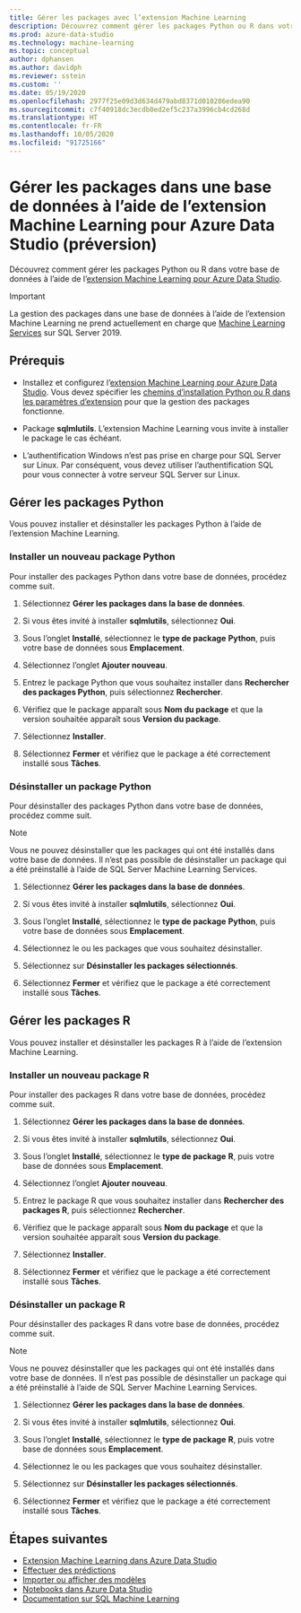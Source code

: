 ```yaml
---
title: Gérer les packages avec l’extension Machine Learning
description: Découvrez comment gérer les packages Python ou R dans votre base de données à l’aide de l’extension Machine Learning pour Azure Data Studio.
ms.prod: azure-data-studio
ms.technology: machine-learning
ms.topic: conceptual
author: dphansen
ms.author: davidph
ms.reviewer: sstein
ms.custom: ''
ms.date: 05/19/2020
ms.openlocfilehash: 2977f25e09d3d634d479abd8371d010206edea90
ms.sourcegitcommit: c7f40918dc3ecdb0ed2ef5c237a3996cb4cd268d
ms.translationtype: HT
ms.contentlocale: fr-FR
ms.lasthandoff: 10/05/2020
ms.locfileid: "91725166"
---
```

# <a name="manage-packages-in-database-with-machine-learning-extension-for-azure-data-studio-preview"></a>Gérer les packages dans une base de données à l’aide de l’extension Machine Learning pour Azure Data Studio (préversion)

Découvrez comment gérer les packages Python ou R dans votre base de données à l’aide de l’[extension Machine Learning pour Azure Data Studio](machine-learning-extension.md).

> [!IMPORTANT]
> La gestion des packages dans une base de données à l’aide de l’extension Machine Learning ne prend actuellement en charge que [Machine Learning Services](../../machine-learning/sql-server-machine-learning-services.md) sur SQL Server 2019.

## <a name="prerequisites"></a>Prérequis

- Installez et configurez l’[extension Machine Learning pour Azure Data Studio](machine-learning-extension.md). Vous devez spécifier les [chemins d’installation Python ou R dans les paramètres d’extension](machine-learning-extension.md#settings) pour que la gestion des packages fonctionne.

- Package **sqlmlutils**. L’extension Machine Learning vous invite à installer le package le cas échéant.

- L’authentification Windows n’est pas prise en charge pour SQL Server sur Linux. Par conséquent, vous devez utiliser l’authentification SQL pour vous connecter à votre serveur SQL Server sur Linux.

## <a name="manage-python-packages"></a>Gérer les packages Python

Vous pouvez installer et désinstaller les packages Python à l’aide de l’extension Machine Learning.

### <a name="install-new-python-package"></a>Installer un nouveau package Python

Pour installer des packages Python dans votre base de données, procédez comme suit.

1. Sélectionnez **Gérer les packages dans la base de données**.

1. Si vous êtes invité à installer **sqlmlutils**, sélectionnez **Oui**.

1. Sous l’onglet **Installé**, sélectionnez le **type de package** **Python**, puis votre base de données sous **Emplacement**.

1. Sélectionnez l’onglet **Ajouter nouveau**.

1. Entrez le package Python que vous souhaitez installer dans **Rechercher des packages Python**, puis sélectionnez **Rechercher**.

1. Vérifiez que le package apparaît sous **Nom du package** et que la version souhaitée apparaît sous **Version du package**.

1. Sélectionnez **Installer**.

1. Sélectionnez **Fermer** et vérifiez que le package a été correctement installé sous **Tâches**.

### <a name="uninstall-a-python-package"></a>Désinstaller un package Python

Pour désinstaller des packages Python dans votre base de données, procédez comme suit.

> [!NOTE]
> Vous ne pouvez désinstaller que les packages qui ont été installés dans votre base de données. Il n’est pas possible de désinstaller un package qui a été préinstallé à l’aide de SQL Server Machine Learning Services.

1. Sélectionnez **Gérer les packages dans la base de données**.

1. Si vous êtes invité à installer **sqlmlutils**, sélectionnez **Oui**.

1. Sous l’onglet **Installé**, sélectionnez le **type de package** **Python**, puis votre base de données sous **Emplacement**.

1. Sélectionnez le ou les packages que vous souhaitez désinstaller.

1. Sélectionnez sur **Désinstaller les packages sélectionnés**.

1. Sélectionnez **Fermer** et vérifiez que le package a été correctement installé sous **Tâches**.

## <a name="manage-r-packages"></a>Gérer les packages R

Vous pouvez installer et désinstaller les packages R à l’aide de l’extension Machine Learning.

### <a name="install-new-r-package"></a>Installer un nouveau package R

Pour installer des packages R dans votre base de données, procédez comme suit.

1. Sélectionnez **Gérer les packages dans la base de données**.

1. Si vous êtes invité à installer **sqlmlutils**, sélectionnez **Oui**.

1. Sous l’onglet **Installé**, sélectionnez le **type de package** **R**, puis votre base de données sous **Emplacement**.

1. Sélectionnez l’onglet **Ajouter nouveau**.

1. Entrez le package R que vous souhaitez installer dans **Rechercher des packages R**, puis sélectionnez **Rechercher**.

1. Vérifiez que le package apparaît sous **Nom du package** et que la version souhaitée apparaît sous **Version du package**.

1. Sélectionnez **Installer**.

1. Sélectionnez **Fermer** et vérifiez que le package a été correctement installé sous **Tâches**.

### <a name="uninstall-an-r-package"></a>Désinstaller un package R

Pour désinstaller des packages R dans votre base de données, procédez comme suit.

> [!NOTE]
> Vous ne pouvez désinstaller que les packages qui ont été installés dans votre base de données. Il n’est pas possible de désinstaller un package qui a été préinstallé à l’aide de SQL Server Machine Learning Services.

1. Sélectionnez **Gérer les packages dans la base de données**.

1. Si vous êtes invité à installer **sqlmlutils**, sélectionnez **Oui**.

1. Sous l’onglet **Installé**, sélectionnez le **type de package** **R**, puis votre base de données sous **Emplacement**.

1. Sélectionnez le ou les packages que vous souhaitez désinstaller.

1. Sélectionnez sur **Désinstaller les packages sélectionnés**.

1. Sélectionnez **Fermer** et vérifiez que le package a été correctement installé sous **Tâches**.

## <a name="next-steps"></a>Étapes suivantes

- [Extension Machine Learning dans Azure Data Studio](machine-learning-extension.md)
- [Effectuer des prédictions](machine-learning-extension-predictions.md)
- [Importer ou afficher des modèles](machine-learning-extension-import-view-models.md)
- [Notebooks dans Azure Data Studio](../notebooks/notebooks-guidance.md)
- [Documentation sur SQL Machine Learning](../../machine-learning/index.yml)